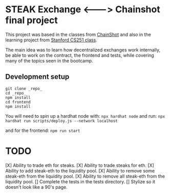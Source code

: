 # STEAK Exchange <---> Chainshot final project

This project was based in the classes from [ChainShot](https://www.chainshot.com/bootcamp) and also in the learning project from [Stanford CS251 class](https://cs251.stanford.edu/).

The main idea was to learn how decentralized exchanges work internally, be able to work on the contract, the frontend and tests,
while covering many of the topics seen in the bootcamp.

## Development setup

```
git clone _repo_
cd _repo_
npm install
cd frontend
npm install
```

You will need to spin up a hardhat node with:
`npx hardhat node`
and run:
`npx hardhat run scripts/deploy.js --network localhost`

and for the frontend:
`npm run start`

# TODO

[X] Ability to trade eth for steaks.
[X] Ability to trade steaks for eth.
[X] Ability to add steak-eth to the liquidity pool.
[X] Ability to remove some steak-eth from the liquidity pool.
[X] Ability to remove all steak-eth from the liquidity pool.
[] Complete the tests in the tests directory.
[] Stylize so it doesn't look like a 90's page.
